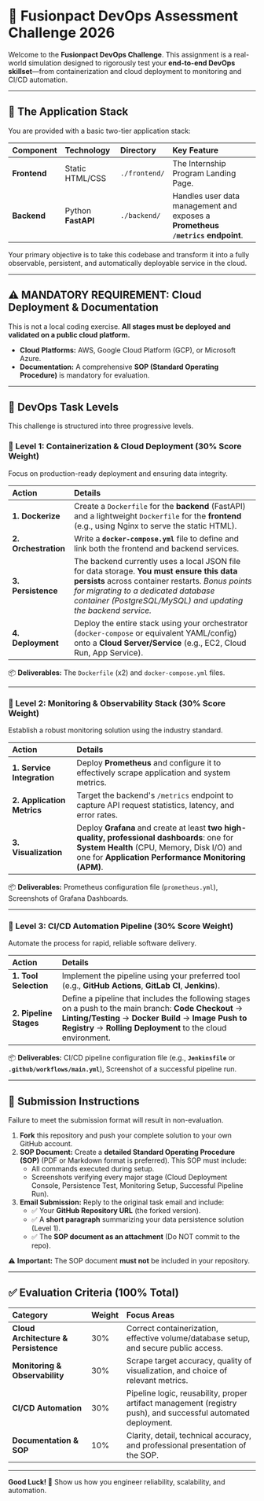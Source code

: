 # 🌟 Fusionpact DevOps Assessment Challenge 2026

Welcome to the **Fusionpact DevOps Challenge**. This assignment is a real-world simulation designed to rigorously test your **end-to-end DevOps skillset**—from containerization and cloud deployment to monitoring and CI/CD automation.

---

## 🎯 The Application Stack

You are provided with a basic two-tier application stack:

| Component | Technology | Directory | Key Feature |
| :--- | :--- | :--- | :--- |
| **Frontend** | Static HTML/CSS | `./frontend/` | The Internship Program Landing Page. |
| **Backend** | Python **FastAPI** | `./backend/` | Handles user data management and exposes a **Prometheus `/metrics` endpoint**. |

Your primary objective is to take this codebase and transform it into a fully observable, persistent, and automatically deployable service in the cloud.

---

## ⚠️ MANDATORY REQUIREMENT: Cloud Deployment & Documentation

This is not a local coding exercise. **All stages must be deployed and validated on a public cloud platform.**

* **Cloud Platforms:** AWS, Google Cloud Platform (GCP), or Microsoft Azure.
* **Documentation:** A comprehensive **SOP (Standard Operating Procedure)** is mandatory for evaluation.

---

## 🧪 DevOps Task Levels

This challenge is structured into three progressive levels.

### 🥇 Level 1: Containerization & Cloud Deployment (30% Score Weight)

Focus on production-ready deployment and ensuring data integrity.

| Action | Details |
| :--- | :--- |
| **1. Dockerize** | Create a `Dockerfile` for the **backend** (FastAPI) and a lightweight `Dockerfile` for the **frontend** (e.g., using Nginx to serve the static HTML). |
| **2. Orchestration** | Write a **`docker-compose.yml`** file to define and link both the frontend and backend services. |
| **3. Persistence** | The backend currently uses a local JSON file for data storage. **You must ensure this data persists** across container restarts. *Bonus points for migrating to a dedicated database container (PostgreSQL/MySQL) and updating the backend service.* |
| **4. Deployment** | Deploy the entire stack using your orchestrator (`docker-compose` or equivalent YAML/config) onto a **Cloud Server/Service** (e.g., EC2, Cloud Run, App Service). |

📦 **Deliverables:** The `Dockerfile` (x2) and `docker-compose.yml` files.

---

### 🥈 Level 2: Monitoring & Observability Stack (30% Score Weight)

Establish a robust monitoring solution using the industry standard.

| Action | Details |
| :--- | :--- |
| **1. Service Integration** | Deploy **Prometheus** and configure it to effectively scrape application and system metrics. |
| **2. Application Metrics** | Target the backend's `/metrics` endpoint to capture API request statistics, latency, and error rates. |
| **3. Visualization** | Deploy **Grafana** and create at least **two high-quality, professional dashboards**: one for **System Health** (CPU, Memory, Disk I/O) and one for **Application Performance Monitoring (APM)**. |

📦 **Deliverables:** Prometheus configuration file (`prometheus.yml`), Screenshots of Grafana Dashboards.

---

### 🥉 Level 3: CI/CD Automation Pipeline (30% Score Weight)

Automate the process for rapid, reliable software delivery.

| Action | Details |
| :--- | :--- |
| **1. Tool Selection** | Implement the pipeline using your preferred tool (e.g., **GitHub Actions**, **GitLab CI**, **Jenkins**). |
| **2. Pipeline Stages** | Define a pipeline that includes the following stages on a push to the main branch: **Code Checkout** -> **Linting/Testing** -> **Docker Build** -> **Image Push to Registry** -> **Rolling Deployment** to the cloud environment. |

📦 **Deliverables:** CI/CD pipeline configuration file (e.g., **`Jenkinsfile`** or **`.github/workflows/main.yml`**), Screenshot of a successful pipeline run.

---

## 📑 Submission Instructions

Failure to meet the submission format will result in non-evaluation.

1.  **Fork** this repository and push your complete solution to your own GitHub account.
2.  **SOP Document:** Create a **detailed Standard Operating Procedure (SOP)** (PDF or Markdown format is preferred). This SOP must include:
    * All commands executed during setup.
    * Screenshots verifying every major stage (Cloud Deployment Console, Persistence Test, Monitoring Setup, Successful Pipeline Run).
3.  **Email Submission:** Reply to the original task email and include:
    * ✅ Your **GitHub Repository URL** (the forked version).
    * ✅ A **short paragraph** summarizing your data persistence solution (Level 1).
    * ✅ The **SOP document as an attachment** (Do NOT commit to the repo).

⚠️ **Important:** The SOP document **must not** be included in your repository.

---

## ✅ Evaluation Criteria (100% Total)

| Category | Weight | Focus Areas |
| :--- | :--- | :--- |
| **Cloud Architecture & Persistence** | 30% | Correct containerization, effective volume/database setup, and secure public access. |
| **Monitoring & Observability** | 30% | Scrape target accuracy, quality of visualization, and choice of relevant metrics. |
| **CI/CD Automation** | 30% | Pipeline logic, reusability, proper artifact management (registry push), and successful automated deployment. |
| **Documentation & SOP** | 10% | Clarity, detail, technical accuracy, and professional presentation of the SOP. |

---

**Good Luck! 🚀** Show us how you engineer reliability, scalability, and automation.
